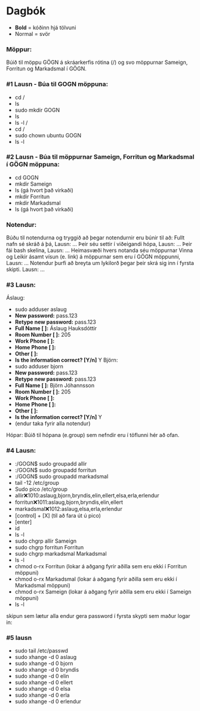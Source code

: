 # Dagbók

* **Bold** = kóðinn hjá tölvuni
* Normal = svör

### Möppur:
Búið til möppu GÖGN á skráarkerfis rótina (/) og svo möppurnar Sameign, Forritun og Markadsmal í GÖGN.
### #1 Lausn - Búa til GOGN möppuna: 
* cd /
* ls 
* sudo mkdir GOGN
* ls 
* ls -l /
* cd /
* sudo chown ubuntu GOGN
* ls -l

### #2 Lausn - Búa til möppurnar Sameign, Forritun og Markadsmal í GÖGN möppuna:
* cd GOGN
* mkdir Sameign
* ls (gá hvort það virkaði)
* mkdir Forritun
* mkdir Markadsmal 
* ls (gá hvort það virkaði)
### Notendur:
Búðu til notendurna og tryggið að þegar notendurnir eru búnir til að:
Fullt nafn sé skráð á þá,
Lausn: …
Þeir séu settir í viðeigandi hópa,
Lausn: …
Þeir fái bash skelina,
Lausn: …
Heimasvæði hvers notanda séu möppurnar Vinna og Leikir ásamt vísun (e. link) á möppurnar sem eru í GÖGN möppunni,
Lausn: …
Notendur þurfi að breyta um lykilorð þegar þeir skrá sig inn í fyrsta skipti.
Lausn: …
### #3 Lausn: 
Áslaug:
* sudo adduser aslaug
* **New password:** pass.123
* **Retype new password:** pass.123
* **Full Name [ ]:** Áslaug Hauksdóttir
* **Room Number [ ]:** 205
* **Work Phone [ ]:**
* **Home Phone [ ]:**
* **Other [ ]:**
* **Is the information correct? [Y/n]** Y
Björn:
* sudo adduser bjorn
* **New password:** pass.123
* **Retype new password:** pass.123
* **Full Name [ ]:** Björn Jóhannsson
* **Room Number [ ]:** 205
* **Work Phone [ ]:**
* **Home Phone [ ]:**
* **Other [ ]:**
* **Is the information correct? [Y/n]** Y
* (endur taka fyrir alla notendur)

Hópar:
Búið til hópana (e.group) sem nefndir eru í töflunni hér að ofan.
### #4 Lausn:
* :/GOGN$ sudo groupadd allir
* :/GOGN$ sudo groupadd forritun
* :/GOGN$ sudo groupadd markadsmal
* tail -12 /etc/group
* Sudo pico /etc/group
* allir:x:1010:aslaug,bjorn,bryndis,elin,ellert,elsa,erla,erlendur
* forritun:x:1011:aslaug,bjorn,bryndis,elin,ellert
* markadsmal:x:1012:aslaug,elsa,erla,erlendur
* [control] + [X] (til að fara út ú pico)
* [enter]
* id
* ls -l
* sudo chgrp allir Sameign
* sudo chgrp forritun Forritun
* sudo chgrp markadsmal Markadsmal
* ls -l
* chmod o-rx Forritun (lokar á aðgang fyrir aðilla sem eru ekki í Forritun möppuni)
* chmod o-rx Markadsmal (lokar á aðgang fyrir aðilla sem eru ekki í Markadsmal möppuni)
* chmod o-rx Sameign (lokar á aðgang fyrir aðilla sem eru ekki í Sameign möppuni)
* ls -l

skipun sem lætur alla endur gera password í fyrsta skypti sem maður logar in:
### #5 lausn
* sudo tail /etc/passwd
* sudo xhange -d 0 aslaug
* sudo xhange -d 0 bjorn
* sudo xhange -d 0 bryndis
* sudo xhange -d 0 elin
* sudo xhange -d 0 ellert
* sudo xhange -d 0 elsa
* sudo xhange -d 0 erla
* sudo xhange -d 0 erlendur

